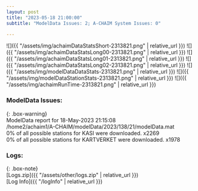 ```yaml
---
layout: post
title: "2023-05-18 21:00:00"
subtitle: "ModelData Issues: 2; A-CHAIM System Issues: 0"

---
```


![]({{ "/assets/img/achaimDataStatsShort-2313821.png" | relative_url }})
![]({{ "/assets/img/achaimDataStatsLong00-2313821.png" | relative_url }})
![]({{ "/assets/img/achaimDataStatsLong01-2313821.png" | relative_url }})
![]({{ "/assets/img/achaimDataStatsLong02-2313821.png" | relative_url }})
![]({{ "/assets/img/modelDataDataStats-2313821.png" | relative_url }})
![]({{ "/assets/img/modelDataStationStats-2313821.png" | relative_url }})
![]({{ "/assets/img/achaimRunTime-2313821.png" | relative_url }})


### ModelData Issues:  
  
{: .box-warning}  
 ModelData report for 18-May-2023 21:15:08   
 /home2/achaim1/A-CHAIM/modelData/2023/138/21/modelData.mat   
 0% of all possible stations for KASI were downloaded. x2269   
 0% of all possible stations for KARTVERKET were downloaded. x1978   
  


### Logs:  
  
{: .box-note}  
[Logs.zip]({{ "/assets/other/logs.zip" | relative_url }})  
[Log Info]({{ "/logInfo" | relative_url }})  
